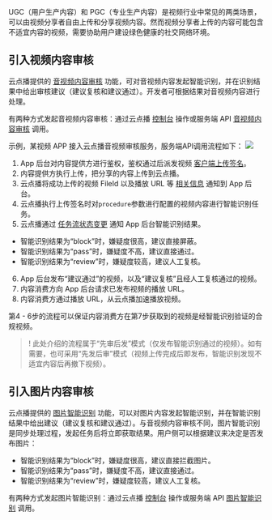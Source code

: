 UGC（用户生产内容）和 PGC（专业生产内容）是视频行业中常见的两类场景，可以由视频分享者自由上传和分享视频内容。然而视频分享者上传的内容可能包含不适宜内容的视频，需要协助用户建设绿色健康的社交网络环境。

## 引入视频内容审核
云点播提供的 [音视频内容审核](https://cloud.tencent.com/document/product/266/33498) 功能，可对音视频内容发起智能识别，并在识别结果中给出审核建议（建议复核和建议通过）。开发者可根据结果对音视频内容进行处理。

有两种方式发起音视频内容审核：通过云点播 [控制台](https://cloud.tencent.com/document/product/266/36702) 操作或服务端 API [音视频内容审核](https://cloud.tencent.com/document/product/266/33498) 调用。

示例，某视频 APP 接入云点播音视频审核服务，服务端API调用流程如下：
![](https://qcloudimg.tencent-cloud.cn/raw/97f0050fb1f76c17367b2e773ea621e9.png)

1. App 后台对内容提供方进行鉴权，鉴权通过后派发视频 [客户端上传签名](https://cloud.tencent.com/document/product/266/9221)。
2. 内容提供方执行上传，把分享的内容上传到云点播。
3. 云点播将成功上传的视频 FileId 以及播放 URL 等 [相关信息](https://cloud.tencent.com/document/product/266/7830) 通知到 App 后台。
4. 云点播执行上传签名时对`procedure`参数进行配置的视频内容进行智能识别任务。
5. 云点播通过 [任务流状态变更](https://cloud.tencent.com/document/product/266/9636) 通知 App 后台智能识别结果。
 - 智能识别结果为“block”时，嫌疑度很高，建议直接屏蔽。
 -  智能识别结果为“pass”时，嫌疑度不高，建议直接通过。
 -  智能识别结果为“review”时，嫌疑度较高，建议人工复核。
6. App 后台发布“建议通过”的视频，以及“建议复核”且经人工复核通过的视频。
7. 内容消费方向 App 后台请求已发布视频的播放 URL。
8. 内容消费方通过播放 URL，从云点播加速播放视频。

第4 - 6步的流程可以保证内容消费方在第7步获取到的视频是经智能识别验证的合规视频。

>! 此处介绍的流程属于“先审后发”模式（仅发布智能识别通过的视频）。如有需要，也可采用“先发后审”模式（视频上传完成后即发布，智能识别发现不适宜内容后再撤下视频）。

## 引入图片内容审核
云点播提供的 [图片智能识别](https://cloud.tencent.com/document/product/266/73652) 功能，可以对图片内容发起智能识别，并在智能识别结果中给出建议（建议复核和建议通过）。与音视频内容审核不同，图片智能识别是同步处理过程，发起任务后将立即获取结果。用户侧可以根据建议来决定是否发布图片：
- 智能识别结果为“block”时，嫌疑度很高，建议直接拦截图片。
- 智能识别结果为“pass”时，嫌疑度不高，建议直接通过。
- 智能识别结果为“review”时，嫌疑度较高，建议人工复核。

有两种方式发起图片智能识别：通过云点播 [控制台](https://cloud.tencent.com/document/product/266/73655) 操作或服务端 API [图片智能识别](https://cloud.tencent.com/document/product/266/73217) 调用。

